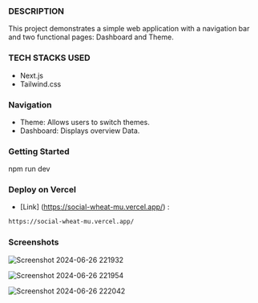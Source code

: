 ### DESCRIPTION
This project demonstrates a simple web application with a navigation bar and two functional pages: Dashboard and Theme.

### TECH STACKS USED
- Next.js
- Tailwind.css


### Navigation
- Theme: Allows users to switch themes.
- Dashboard: Displays overview Data.


### Getting Started
npm run dev

### Deploy on Vercel
- [Link] (https://social-wheat-mu.vercel.app/) :

``` bash
https://social-wheat-mu.vercel.app/
```
### Screenshots
![Screenshot 2024-06-26 221932](https://github.com/srudhi6383/social-sense-assignment/assets/139768344/1750bb71-5fb6-4fc3-9eaf-c2534f35ec64)


![Screenshot 2024-06-26 221954](https://github.com/srudhi6383/social-sense-assignment/assets/139768344/c3a8e1dd-18e9-4ccf-9727-5eb31a1becbe)


![Screenshot 2024-06-26 222042](https://github.com/srudhi6383/social-sense-assignment/assets/139768344/2458d832-68df-4dc6-a891-8f3e78339693)
